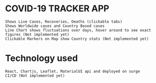 # COVID-19 TRACKER APP

    Shows Live Cases, Recoveries, Deaths (clickable tabs)
    Shows Worldwide cases and Country Based cases
    Line Chart shows fluctuations over days, hover around to see exact figures (Not implemented yet)
    Clickable Markers on Map show Country stats (Not implemented yet)

# Technology used
    React, Chartjs, Leaflet, MaterialUI api and deployed on surge
    CI/CD (Not implemented yet)
